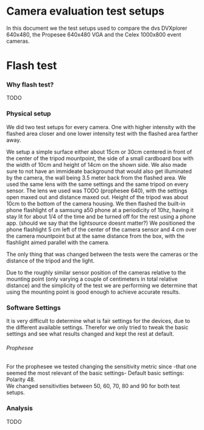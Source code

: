 # Camera evaluation test setups

In this document we the test setups used to compare the dvs DVXplorer 640x480, the Propesee 640x480 VGA and the Celex 1000x800 event cameras.

# Flash test
### Why flash test?
TODO


### Physical setup

We did two test setups for every camera. One with higher intensity with the flashed area closer and one lower intensity test with the flashed area farther away.

We setup a simple surface either about 15cm or 30cm centered in front of the center of the tripod mountpoint, the side of a small cardboard box with the width of 10cm and height of 14cm on the shown side. We also made sure to not have an immideate background that would also get illuminated by the camera, the wall being 3.5 meter back from the flashed area. 
We used the same lens with the same settings and the same tripod on every sensor. The lens we used was TODO (prophesee 640), with the settings open maxed out and distance maxed out. Height of the tripod was about 10cm to the bottom of the camera housing.
We then flashed the built-in phone flashlight of a samsung a50 phone at a periodicity of 10hz, having it stay lit for about 1/4 of the time and be turned off for the rest using a phone app. (should we say that the lightsource doesnt matter?)
We positioned the phone flashlight 5 cm left of the center of the camera sensor and 4 cm over the camera mountpoint but at the same distance from the box, with the flashlight aimed parallel with the camera. 

The only thing that was changed between the tests were the cameras or the distance of the tripod and the light.

Due to the roughly similar sensor position of the cameras relative to the mounting point (only varying a couple of centimeters in total relative distance) and the simplicity of the test we are performing we determine that using the mounting point is good enough to achieve accurate results. 

### Software Settings
It is very difficult to determine what is fair settings for the devices, due to the different available settings. Therefor we only tried to tweak the basic settings and see what results changed and kept the rest at default.

###### Prophesee
For the prophesee we tested changing the sensitivity metric since -that one seemed the most relevant of the basic settings-
Default basic settings: Polarity 48. \
We changed sensitivities between 50, 60, 70, 80 and 90 for both test setups.
 


### Analysis

TODO
